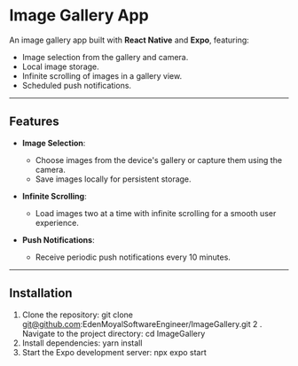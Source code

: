 # Image Gallery App

An image gallery app built with **React Native** and **Expo**, featuring:
- Image selection from the gallery and camera.
- Local image storage.
- Infinite scrolling of images in a gallery view.
- Scheduled push notifications.

---

## Features

- **Image Selection**:
  - Choose images from the device's gallery or capture them using the camera.
  - Save images locally for persistent storage.
  
- **Infinite Scrolling**:
  - Load images two at a time with infinite scrolling for a smooth user experience.

- **Push Notifications**:
  - Receive periodic push notifications every 10 minutes.
  
---

## Installation

1. Clone the repository:
   git clone git@github.com:EdenMoyalSoftwareEngineer/ImageGallery.git
2 . Navigate to the project directory:
  cd ImageGallery
3. Install dependencies:
  yarn install
4. Start the Expo development server:
  npx expo start
